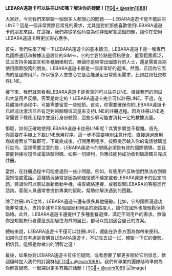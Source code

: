**LEBARA遠遊卡可以註冊LINE嗎？解決你的疑問！[[TG💪+ @esim1088](https://t.me/s/esim1088)]**

大家好，今天我們來聊聊一個很多人都關心的問題——LEBARA遠遊卡能不能註冊LINE？這是一個非常實際且常見的需求，尤其是對於那些喜歡使用LEBARA遠遊卡的朋友來說。在這裡，我們將從多個角度為你詳細解答這個問題，讓你在使用LEBARA遠遊卡時更加得心應手。

首先，我們先來了解一下LEBARA遠遊卡的基本情況。LEBARA遠遊卡是一種專門為國際通話和數據流量設計的SIM卡，它的主要特點是價格便宜、覆蓋範圍廣泛，並且支持多國語言和多種網絡制式。無論你是經常出國旅行的人士，還是需要長期使用國際服務的朋友，LEBARA遠遊卡都是一個非常好的選擇。然而，正因為它面向的是國際用戶，所以很多人會擔心它是否能滿足日常應用需求，比如註冊社交軟件LINE。

接下來，我們就來看看LEBARA遠遊卡是否真的可以註冊LINE。根據我們的測試和大量用戶反饋，答案是肯定的！LEBARA遠遊卡完全可以註冊LINE。不過，在具體操作過程中，可能需要留意一些細節。首先，你需要確保你的LEBARA遠遊卡已經成功激活並且有足夠的餘額或流量來支持LINE的註冊過程。因為註冊LINE通常需要下載應用程序並進行身份驗證，這些步驟可能會消耗一定的數據流量。

那麼，如何正確地使用LEBARA遠遊卡註冊LINE呢？其實步驟並不複雜。首先，你需要在手機上下載LINE應用程序。這一步不需要特別注意什麼，直接通過應用商店搜索並下載即可。下載完成後，打開應用程序，按照提示輸入你的電話號碼進行註冊。這裡需要注意的是，LEBARA遠遊卡的號碼必須是有效的國際號碼，並且要能夠接收短信或電話驗證碼。如果一切順利，你應該能夠成功收到驗證碼並完成註冊。

當然，在註冊過程中可能會遇到一些小問題。例如，有些用戶反映他們無法收到驗證短信或電話。這種情況通常是因為網絡信號不穩定或者LEBARA遠遊卡的設定問題。建議你可以嘗試重新啟動手機，檢查網絡連接，或者聯繫LEBARA的客服進行諮詢。客服人員通常會提供專業的幫助，幫助你解決遇到的困難。

除了註冊LINE之外，LEBARA遠遊卡還有很多其他優勢。比如，它的國際漫遊功能非常強大，支持多達150多個國家和地區的網路接入，讓你在國外也能輕鬆保持聯絡。此外，LEBARA遠遊卡還提供了多種套餐選擇，滿足不同用戶的需求。無論你是短期旅行者還是長期居住海外的居民，都可以找到適合自己的方案。

總結來說，LEBARA遠遊卡不僅可以註冊LINE，還能在許多方面為你帶來便利。如果你正在考慮是否購買LEBARA遠遊卡，不妨先去試一試，體驗一下它的優勢。相信我，這將是你做出的明智之選！

最後，如果你對LEBARA遠遊卡有任何疑問，或者想要了解更多關於它的信息，歡迎隨時加入我們的討論群組[[TG💪+ @esim1088](https://t.me/s/esim1088)]。我們有專業的團隊隨時準備為你解答疑惑，一起探討更多有趣的話題！[[TG💪+ @esim1088](https://t.me/s/esim1088) ![Image](https://i.postimg.cc/4NQfJmqS/Snipaste-2025-05-13-00-14-12.png)]